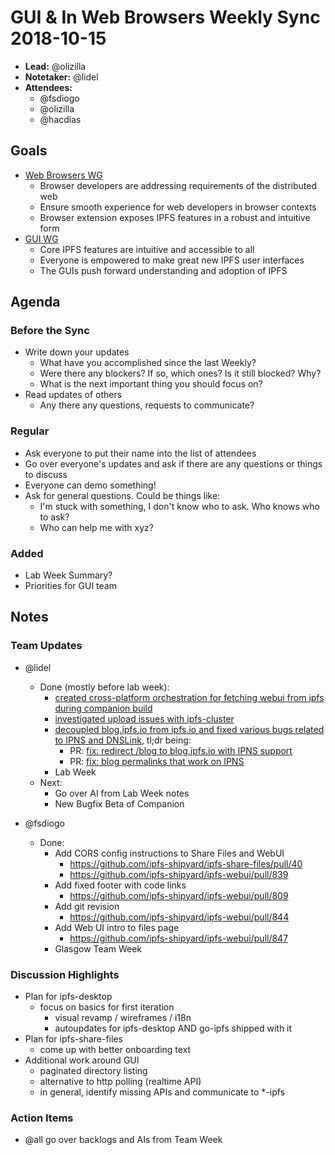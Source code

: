 # GUI & In Web Browsers Weekly Sync 2018-10-15

- **Lead:** @olizilla
- **Notetaker:** @lidel
- **Attendees:**
    - @fsdiogo
    - @olizilla
    - @hacdias

## Goals

- [Web Browsers WG](https://github.com/ipfs/in-web-browsers)
    - Browser developers are addressing requirements of the distributed web
    - Ensure smooth experience for web developers in browser contexts
    - Browser extension exposes IPFS features in a robust and intuitive form
- [GUI WG](https://github.com/ipfs/ipfs-gui)
    - Core IPFS features are intuitive and accessible to all
    - Everyone is empowered to make great new IPFS user interfaces
    - The GUIs push forward understanding and adoption of IPFS

## Agenda

### Before the Sync

- Write down your updates
    - What have you accomplished since the last Weekly?
    - Were there any blockers? If so, which ones? Is it still blocked? Why?
    - What is the next important thing you should focus on?
- Read updates of others
    - Any there any questions, requests to communicate?


### Regular

- Ask everyone to put their name into the list of attendees
- Go over everyone's updates and ask if there are any questions or things to discuss
- Everyone can demo something!
- Ask for general questions. Could be things like:
  - I'm stuck with something, I don't know who to ask. Who knows who to ask?
  - Who can help me with xyz?

### Added

- Lab Week Summary?
- Priorities for GUI team

## Notes

### Team Updates

- @lidel
    - Done (mostly before lab week):
        - [created cross-platform orchestration for fetching webui from ipfs during companion build](https://github.com/ipfs-shipyard/ipfs-companion/pull/590#issuecomment-426827936)
        - [investigated upload issues with ipfs-cluster](https://github.com/ipfs-shipyard/ipfs-companion/issues/600)
        - [decoupled blog.ipfs.io from ipfs.io and fixed various bugs related to IPNS and DNSLink](https://github.com/ipfs/website/issues/274#issuecomment-427210000), tl;dr being:
            - PR: [fix: redirect /blog to blog.ipfs.io with IPNS support](https://github.com/ipfs/website/pull/275)
            - PR: [fix: blog permalinks that work on IPNS](https://github.com/ipfs/blog/pull/182)
        - Lab Week
    - Next:
        - Go over AI from Lab Week notes
        - New Bugfix Beta of Companion  

- @fsdiogo
    - Done:
        - Add CORS config instructions to Share Files and WebUI
            - https://github.com/ipfs-shipyard/ipfs-share-files/pull/40
            - https://github.com/ipfs-shipyard/ipfs-webui/pull/839
        - Add fixed footer with code links
            - https://github.com/ipfs-shipyard/ipfs-webui/pull/809
        - Add git revision
            - https://github.com/ipfs-shipyard/ipfs-webui/pull/844
        - Add Web UI intro to files page
            - https://github.com/ipfs-shipyard/ipfs-webui/pull/847
        - Glasgow Team Week


### Discussion Highlights

- Plan for ipfs-desktop
    - focus on basics for first iteration 
        - visual revamp / wireframes / i18n
        - autoupdates for ipfs-desktop AND go-ipfs shipped with it 
- Plan for ipfs-share-files
    - come up with better onboarding text
- Additional work around GUI
    - paginated directory listing 
    - alternative to http polling (realtime API)
    - in general, identify missing APIs and communicate to *-ipfs 

### Action Items

- @all go over backlogs and AIs from Team Week
